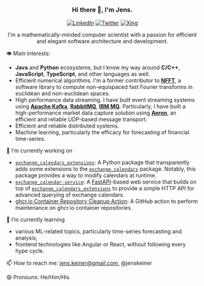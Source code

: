 <h3 align="center">Hi there 👋, I'm Jens.</h3>

<p>
  <div align="center">
    <a href="https://www.linkedin.com/in/dr-jens-keiner-cfa-bb3472240/"><img src="https://img.shields.io/badge/-LinkedIn-0077B5?style=flat&logo=linkedin&logoColor=white" alt="LinkedIn"></a>
    <a href="https://twitter.com/jenskeiner"><img src="https://img.shields.io/badge/-Twitter-1DA1F2?style=flat&logo=twitter&logoColor=white" alt="Twitter"></a>
    <a href="https://www.xing.com/profile/Jens_KeinerCFA/cv"><img src="https://img.shields.io/badge/-Xing-006567?style=flat&logo=xing&logoColor=white" alt="Xing"></a>
  </div>
</p>
<p>
</p>
<p align="center">I'm a mathematically-minded computer scientist with a passion for efficient and elegant software architecture and development.</p>
<p>
👁️ Main interests:

- **Java** and **Python** ecosystems, but I know my way around **C/C++**, **JavaScript**, **TypeScript**, and other languages as well.
- Efficient numerical algorithms. I'm a former contributor to **[NFFT](https://github.com/NFFT/nfft)**, a software library to compute non-equispaced fast Fourier transforms in euclidean and non-euclidean spaces.
- High performance data streaming. I have built event streaming systems using **[Apache Kafka](https://kafka.apache.org/)**, **[RabbitMQ](https://www.rabbitmq.com/)**, **[IBM MQ](https://www.ibm.com/de-de/products/mq)**. Particularly, I have built a high-performance market data capture solution using **[Aeron](https://github.com/real-logic/aeron)**, an efficient and reliable UDP-based message transport.
- Efficient and reliable distributed systems.
- Machine learning, particularly the efficacy for forecasting of financial time-series.
</p>

🔭 I’m currently working on
  - [`exchange_calendars_extensions`](https://github.com/jenskeiner/exchange_calendars_extensions): A Python package that transparently adds some extensions to the [`exchange_calendars`](https://github.com/gerrymanoim/exchange_calendars) package. Notably, this package provides a way to modify calendars at runtime.
  - [`exchange_calendar-service`](https://github.com/jenskeiner/exchange_calendar_service): A [FastAPI](https://github.com/tiangolo/fastapi)-based web service that builds on top of [`exchange_calendars_extensions`](https://github.com/jenskeiner/exchange_calendars_extensions)
    to provide a simple HTTP API for advanced querying of exchange calendars.
  - [ghcr.io Container Repository Cleanup Action](https://github.com/jenskeiner/ghcr-container-repository-cleanup-action): A GitHub action to perform maintenance on ghcr.io container repositories.

🌱 I’m currently learning
  - various ML-related topics, particularly time-series forecasting and analysis,
  - frontend technologies like Angular or React, without following every hype cycle.
<p></p>

📫 How to reach me: jens.keiner@gmail.com, @jenskeiner

😄 Pronouns: He/Him/His

<!--
**jenskeiner/jenskeiner** is a ✨ _special_ ✨ repository because its `README.md` (this file) appears on your GitHub profile.


Skills
I hold a doctorate in Mathematics and a German Computer Science Diploma from the University of Lübeck, Germany. In my scientific work, I developed fast algorithms for the discrete spherical Fourier transform and transforms, which combined mathematical results, established by formal proofs, with numerical analysis and actual implementation of the developed algorithms.

Expert in Python and Java development
Quick learner with a passion for learning new programming languages and frameworks
Building high-performance, low-latency systems with a focus on efficiency
Familiarity with various programming languages
Proficient in discovering, evaluating, and using new frameworks within a programming language ecosystem
Foundational knowledge and interest in machine learning, with a particular focus on time-series forecasting and analysis
Professional Career

After my studies, I spent three years working as a consultant in the finance industry, where I advised banks on technical matters. I then spent nearly ten years working for a private bank, where I developed a suite of execution algorithms for equities and was part of a team that built an algorithmic trading engine from the ground up. Later, I focused on data acquisition, processing, and analysis tasks.

Interests

In addition to my work, I enjoy exploring new technologies, experimenting with new programming languages and frameworks, and keeping up with the latest developments in the software development industry.

Feel free to reach out to me on GitHub or LinkedIn to discuss potential collaborations or just to chat!

2 / 2



Here are some ideas to get you started:

- 🌱 I’m currently learning ...
- 👯 I’m looking to collaborate on ...
- 🤔 I’m looking for help with ...
- 💬 Ask me about ...
- 📫 How to reach me: ...
- 😄 Pronouns: ...
- ⚡ Fun fact: ...
-->
